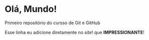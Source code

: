 # Olá, Mundo!
 Primeiro repositório do cursso de Git e GitHub
 
 Esse linha eu adicione diretamente no *site*! que **IMPRESSIONANTE**!
